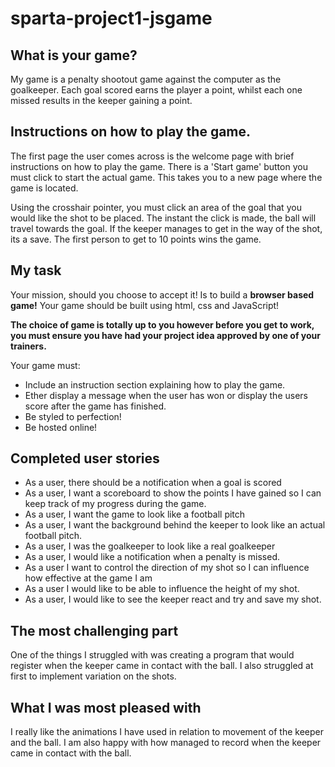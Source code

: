 # sparta-project1-jsgame

## What is your game?

My game is a penalty shootout game against the computer as the goalkeeper. Each goal scored earns the player a point, whilst each one missed results in the keeper gaining a point.

## Instructions on how to play the game.

The first page the user comes across is the welcome page with brief instructions on how to play the game. There is a 'Start game' button you must click to start the actual game. This takes you to a new page where the game is located.

Using the crosshair pointer, you must click an area of the goal that you would like the shot to be placed. The instant the click is made, the ball will travel towards the goal. If the keeper manages to get in the way of the shot, its a save. The first person to get to 10 points wins the game.

## My task

Your mission, should you choose to accept it! Is to build a **browser based game!** Your game should be built using html, css and JavaScript!

**The choice of game is totally up to you however before you get to work, you must ensure you have had your project idea approved by one of your trainers.**

Your game must:

* Include an instruction section explaining how to play the game.
* Ether display a message when the user has won or display the users score after the game has finished.
* Be styled to perfection!
* Be hosted online!

## Completed user stories

* As a user, there should be a notification when a goal is scored
* As a user, I want a scoreboard to show the points I have gained so I can keep track of my progress during the game.
* As a user, I want the game to look like a football pitch
* As a user, I want the background behind the keeper to look like an actual football pitch.
* As a user, I was the goalkeeper to look like a real goalkeeper
* As a user, I would like a notification when a penalty is missed.
* As a user I want to control the direction of my shot so I can influence how effective at the game I am
* As a user I would like to be able to influence the height of my shot.
* As a user, I would like to see the keeper react and try and save my shot.


## The most challenging part

One of the things I struggled with was creating a program that would register when the keeper came in contact with the ball. I also struggled at first to implement variation on the shots.

## What I was most pleased with

I really like the animations I have used in relation to movement of the keeper and the ball. I am also happy with how managed to record when the keeper came in contact with the ball.
